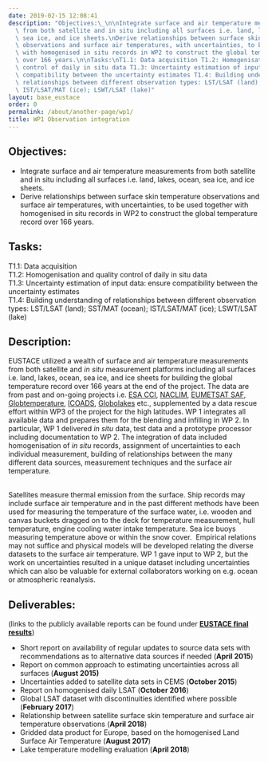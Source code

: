 ```yaml
---
date: 2019-02-15 12:08:41
description: "Objectives:\_\n\nIntegrate surface and air temperature measurements\
  \ from both satellite and in situ including all surfaces i.e. land, lakes, ocean,\
  \ sea ice, and ice sheets.\nDerive relationships between surface skin temperature\
  \ observations and surface air temperatures, with uncertainties, to be used together\
  \ with homogenised in situ records in WP2 to construct the global temperature record\
  \ over 166 years.\n\nTasks:\nT1.1: Data acquisition T1.2: Homogenisation and quality\
  \ control of daily in situ data T1.3: Uncertainty estimation of input data: ensure\
  \ compatibility between the uncertainty estimates T1.4: Building understanding of\
  \ relationships between different observation types: LST/LSAT (land); SST/MAT (ocean);\
  \ IST/LSAT/MAT (ice); LSWT/LSAT (lake)"
layout: base_eustace
order: 0
permalink: /about/another-page/wp1/
title: WP1 Observation integration
---
```


<h2><strong>Objectives: </strong></h2>
<ul>
<li>Integrate surface and air temperature measurements from both satellite and in situ including all surfaces i.e. land, lakes, ocean, sea ice, and ice sheets.</li>
<li>Derive relationships between surface skin temperature observations and surface air temperatures, with uncertainties, to be used together with homogenised in situ records in WP2 to construct the global temperature record over 166 years.</li>
</ul>
<h2><strong>Tasks:</strong></h2>
<p>T1.1: Data acquisition <br>T1.2: Homogenisation and quality control of daily in situ data <br>T1.3: Uncertainty estimation of input data: ensure compatibility between the uncertainty estimates <br>T1.4: Building understanding of relationships between different observation types: LST/LSAT (land); SST/MAT (ocean); IST/LSAT/MAT (ice); LSWT/LSAT (lake)</p>
<h2><strong>Description:</strong></h2>
<p>EUSTACE utilized a wealth of surface and air temperature measurements from both satellite and <em>in situ</em> measurement platforms including all surfaces i.e. land, lakes, ocean, sea ice, and ice sheets for building the global temperature record over 166 years at the end of the project. The data are from past and on-going projects i.e. <a href="http://www.esa-sst-cci.org/">ESA CCI</a>, <a href="http://www.naclim.eu/">NACLIM</a>, <a href="http://www.eumetsat.int/website/home/Satellites/GroundSegment/Safs/index.html">EUMETSAT SAF</a>, <a href="http://www.globtemperature.info/">Globtemperature</a>, <a href="http://icoads.noaa.gov/">ICOADS</a>, <a href="http://www.globolakes.ac.uk/">Globolakes</a> etc., supplemented by a data rescue effort within WP3 of the project for the high latitudes. WP 1 integrates all available data and prepares them for the blending and infilling in WP 2. In particular, WP 1 delivered <em>in situ</em> data, test data and a prototype processor including documentation to WP 2. The integration of data included homogenisation of <em>in situ</em> records, assignment of uncertainties to each individual measurement, building of relationships between the many different data sources, measurement techniques and the surface air temperature.  </p>
<p><br>Satellites measure thermal emission from the surface. Ship records may include surface air temperature and in the past different methods have been used for measuring the temperature of the surface water, i.e. wooden and canvas buckets dragged on to the deck for temperature measurement, hull temperature, engine cooling water intake temperature. Sea ice buoys measuring temperature above or within the snow cover.  Empirical relations may not suffice and physical models will be developed relating the diverse datasets to the surface air temperature. WP 1 gave input to WP 2, but the work on uncertainties resulted in a unique dataset including uncertainties which can also be valuable for external collaborators working on e.g. ocean or atmospheric reanalysis.</p>
<h2><strong>Deliverables:</strong></h2>
<p>(links to the publicly available reports can be found under <strong><a href="{{ site.baseurl }}/final-results/">EUSTACE final results</a></strong>)</p>
<ul>
<li>Short report on availability of regular updates to source data sets with recommendations as to alternative data sources if needed (<strong>April 2015</strong>)</li>
<li>Report on common approach to estimating uncertainties across all surfaces (<strong>August 2015)</strong></li>
<li>Uncertainties added to satellite data sets in CEMS (<strong>October 2015</strong>)</li>
<li>Report on homogenised daily LSAT (<strong>October 2016</strong>)</li>
<li>Global LSAT dataset with discontinuities identified where possible (<strong>February 2017</strong>)</li>
<li>Relationship between satellite surface skin temperature and surface air temperature observations (<strong>April 2018</strong>)</li>
<li>Gridded data product for Europe, based on the homogenised Land Surface Air Temperature (<strong>August 2017</strong>)</li>
<li>Lake temperature modelling evaluation (<strong>April 2018</strong>)</li>
</ul>
